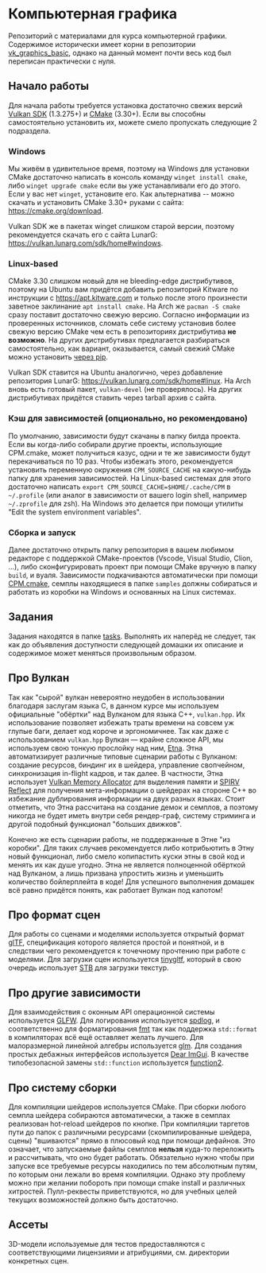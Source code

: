 # Компьютерная графика
Репозиторий с материалами для курса компьютерной графики.
Содержимое исторически имеет корни в репозитории [vk_graphics_basic](https://github.com/msu-graphics-group/vk_graphics_basic), однако на данный момент почти весь код был переписан практически с нуля.


## Начало работы
Для начала работы требуется установка достаточно свежих версий [Vulkan SDK](https://vulkan.lunarg.com) (1.3.275+) и [CMake](https://cmake.org/) (3.30+).
Если вы способны самостоятельно установить их, можете смело пропускать следующие 2 подраздела.

### Windows
Мы живём в удивительное время, поэтому на Windows для установки CMake достаточно написать в консоль команду `winget install cmake`, либо `winget upgrade cmake` если вы уже устанавливали его до этого.
Если у вас нет `winget`, установите его.
Как альтернатива -- можно скачать и установить CMake 3.30+ руками с сайта: https://cmake.org/download.

Vulkan SDK же в пакетах winget слишком старой версии, поэтому рекомендуется скачать его с сайта LunarG: https://vulkan.lunarg.com/sdk/home#windows.

### Linux-based
CMake 3.30 слишком новый для не bleeding-edge дистрибутивов, поэтому на Ubuntu вам придётся добавить репозиторий Kitware по инструкции с https://apt.kitware.com и только после этого произнести заветное заклинание `apt install cmake`.
На Arch же `pacman -S cmake` сразу поставит достаточно свежую версию.
Согласно информации из проверенных источников, сломать себе систему установив более свежую версию CMake чем есть в репозиториях дистрибутива **не возможно**.
На других дистрибутивах предлагается разбираться самостоятельно, как вариант, оказывается, самый свежий CMake можно установить [через pip](https://pypi.org/project/cmake/).

Vulkan SDK ставится на Ubuntu аналогично, через добавление репозитория LunarG: https://vulkan.lunarg.com/sdk/home#linux.
На Arch вновь есть готовый пакет, `vulkan-devel` (не проверялось).
На других дистрибутивах придётся ставить через tarball архив с сайта.

### Кэш для зависимостей (опционально, но рекомендовано)
По умолчанию, зависимости будут скачаны в папку билда проекта.
Если вы когда-либо собирали другие проекты, использующие CPM.cmake, может получиться казус, одни и те же зависимости будут перекачиваться по 10 раз.
Чтобы избежать этого, рекомендуется установить переменную окружения `CPM_SOURCE_CACHE` на какую-нибудь папку для хранения зависимостей.
На Linux-based системах для этого достаточно написать `export CPM_SOURCE_CACHE=$HOME/.cache/CPM` в `~/.profile` (или аналог в зависимости от вашего login shell, например `~/.zprofile` для zsh).
На Windows это делается при помощи утилиты "Edit the system environment variables".

### Сборка и запуск
Далее достаточно открыть папку репозитория в вашем любимом редакторе с поддержкой CMake-проектов (Vscode, Visual Studio, Clion, ...), либо сконфигурировать проект при помощи CMake вручную в папку `build`, и вуаля.
Зависимости подкачиваются автоматически при помощи [CPM.cmake](https://github.com/cpm-cmake/CPM.cmake), семплы находящиеся в папке `samples` должны собираться и работать из коробки на Windows и основанных на Linux системах.


## Задания
Задания находятся в папке [tasks](tasks/).
Выполнять их наперёд не следует, так как до объявления доступности следующей домашки их описание и содержимое может меняться произвольным образом.


## Про Вулкан
Так как "сырой" вулкан невероятно неудобен в использовании благодаря заслугам языка C, в данном курсе мы используем официальные "обёртки" над Вулканом для языка C++, `vulkan.hpp`.
Их использование позволяет избежать траты времени на совсем уж глупые баги, делает код короче и эргономичнее.
Так как даже с использованием `vulkan.hpp` Вулкан &mdash; крайне сложное API, мы используем свою тонкую прослойку над ним, [Etna](https://github.com/alexandrShcherbakov/etna/).
Этна автоматизирует различные типовые сценарии работы с Вулканом: создание ресурсов, биндинг их в шейдера, управление свопчейном, синхронизация in-flight кадров, и так далее.
В частности, Этна использует [Vulkan Memory Allocator](https://github.com/GPUOpen-LibrariesAndSDKs/VulkanMemoryAllocator) для выделения памяти и [SPIRV Reflect](https://github.com/KhronosGroup/SPIRV-Reflect) для получения мета-информации о шейдерах на стороне C++ во избежание дублирования информации на двух разных языках.
Стоит отметить, что Этна рассчитана на создание демок и семплов, а поэтому никогда не будет иметь внутри себя рендер-граф, систему стриминга и другой подобный функционал "больших движков".

Конечно же есть сценарии работы, не поддержанные в Этне "из коробки".
Для таких случаев рекомендуется либо котрибьютить в Этну новый функционал, либо смело копипастить куски этны в свой код и менять их как душе угодно.
Этна не является полноценной обёрткой над Вулканом, а лишь призвана упростить жизнь и уменьшить количество бойлерплейта в коде!
Для успешного выполнения домашек всё равно придётся понять, как работает Вулкан под капотом!


## Про формат сцен
Для работы со сценами и моделями используется открытый формат [glTF](https://registry.khronos.org/glTF/specs/2.0/glTF-2.0.html), спецификация которого является простой и понятной, и в следствии чего рекомендуется к точечному прочтению при работе с моделями.
Для загрузки сцен используется [tinygltf](https://github.com/syoyo/tinygltf), который в свою очередь использует [STB](https://github.com/nothings/stb) для загрузки текстур.


## Про другие зависимости
Для взаимодействия с оконным API операционной системы используется [GLFW](https://github.com/glfw/glfw).
Для логирования используется [spdlog](https://github.com/gabime/spdlog), и соответственно для форматирования [fmt](https://github.com/fmtlib/fmt) так как поддержка `std::format` в компиляторах всё ещё оставляет желать лучшего.
Для малоразмерной линейной алгебры используется [glm](https://github.com/g-truc/glm).
Для создания простых дебажных интерфейсов используется [Dear ImGui](https://github.com/ocornut/imgui).
В качестве типобезопасной замены `std::function` используется [function2](https://github.com/Naios/function2).


## Про систему сборки
Для компиляции шейдеров используется CMake.
При сборки любого семпла шейдера собираются автоматически, а также в семплах реализован hot-reload шейдеров по кнопке.
При компиляции таргетов пути до папок с различными ресурсами (скомпилированные шейдера, сцены) "вшиваются" прямо в плюсовый код при помощи дефайнов.
Это означает, что запускаемые файлы семплов **нельзя** куда-то переложить и рассчитывать, что оно будет работать.
Обязательно нужно чтобы при запуске все требуемые ресурсы находились по тем абсолютным путям, по которым они лежали во время компиляции.
Однако эту проблему можно при желании побороть при помощи cmake install и различных хитростей.
Пулл-реквесты приветствуются, но для учебных целей текущих возможностей должно быть достаточно.


## Ассеты
3D-модели используемые для тестов предоставляются с соответствующими лицензиями и атрибуциями, см. директории конкретных сцен.
